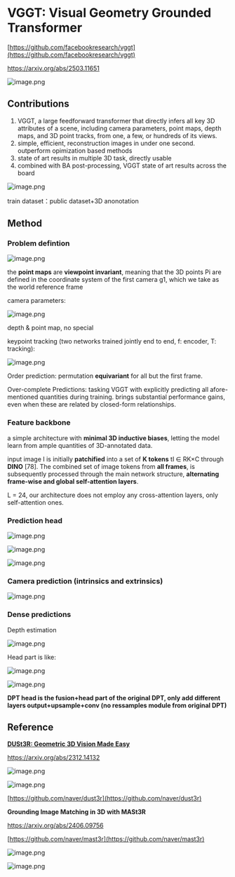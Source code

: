 # VGGT: Visual Geometry Grounded Transformer

[https://github.com/facebookresearch/vggt](https://github.com/facebookresearch/vggt)

https://arxiv.org/abs/2503.11651

![image.png](images/VGGT%20Visual%20Geometry%20Grounded%20Transformer%201ba71bdab3cf80c88bf9eee2a0d5313f/image.png)

## Contributions

1. VGGT, a large feedforward transformer that directly infers all key 3D attributes of a scene, including camera parameters, point maps, depth maps, and 3D point tracks, from one, a few, or hundreds of its views.
2. simple, efficient, reconstruction images in under one second. outperform opimization based methods 
3. state of art results in multiple 3D task, directly usable
4. combined with BA post-processing, VGGT state of art results across the board

![image.png](images/VGGT%20Visual%20Geometry%20Grounded%20Transformer%201ba71bdab3cf80c88bf9eee2a0d5313f/image%201.png)

train dataset：public dataset+3D anonotation

## Method

### Problem defintion

![image.png](images/VGGT%20Visual%20Geometry%20Grounded%20Transformer%201ba71bdab3cf80c88bf9eee2a0d5313f/image%202.png)

the **point maps** are **viewpoint invariant**, meaning that the 3D points Pi are defined in the coordinate system of the first camera g1, which we take as the world reference frame

camera parameters:

![image.png](images/VGGT%20Visual%20Geometry%20Grounded%20Transformer%201ba71bdab3cf80c88bf9eee2a0d5313f/image%203.png)

depth & point map, no special

keypoint tracking (two networks trained jointly end to end, f: encoder, T: tracking):

![image.png](images/VGGT%20Visual%20Geometry%20Grounded%20Transformer%201ba71bdab3cf80c88bf9eee2a0d5313f/image%204.png)

Order prediction: permutation **equivariant** for all but the first frame.

Over-complete Predictions: tasking VGGT with explicitly predicting all afore-mentioned quantities during training. brings substantial performance gains, even when these are related by closed-form relationships. 

### Feature backbone

a simple architecture with **minimal 3D inductive biases**, letting the model learn from ample quantities of 3D-annotated data. 

input image I is initially **patchified** into a set of **K tokens**  tI ∈ RK×C through **DINO** [78]. The combined set of image tokens from **all frames**, is subsequently processed through the main network structure, **alternating frame-wise and global self-attention layers**. 

L = 24, our architecture does not employ any cross-attention layers, only self-attention ones.

### Prediction head

![image.png](images/VGGT%20Visual%20Geometry%20Grounded%20Transformer%201ba71bdab3cf80c88bf9eee2a0d5313f/image%205.png)

![image.png](images/VGGT%20Visual%20Geometry%20Grounded%20Transformer%201ba71bdab3cf80c88bf9eee2a0d5313f/image%206.png)

![image.png](images/VGGT%20Visual%20Geometry%20Grounded%20Transformer%201ba71bdab3cf80c88bf9eee2a0d5313f/image%207.png)

### **Camera prediction  (intrinsics and extrinsics)**

![image.png](images/VGGT%20Visual%20Geometry%20Grounded%20Transformer%201ba71bdab3cf80c88bf9eee2a0d5313f/image%208.png)

### Dense predictions

Depth estimation

![image.png](images/VGGT%20Visual%20Geometry%20Grounded%20Transformer%201ba71bdab3cf80c88bf9eee2a0d5313f/image%209.png)

Head part is like:

![image.png](images/VGGT%20Visual%20Geometry%20Grounded%20Transformer%201ba71bdab3cf80c88bf9eee2a0d5313f/image%2010.png)

![image.png](images/VGGT%20Visual%20Geometry%20Grounded%20Transformer%201ba71bdab3cf80c88bf9eee2a0d5313f/image%2011.png)

**DPT head is the fusion+head part of the original DPT, only add different layers output+upsample+conv (no ressamples module from original DPT)**

## Reference

[**DUSt3R: Geometric 3D Vision Made Easy**](https://www.notion.so/DUSt3R-Geometric-3D-Vision-Made-Easy-1ba71bdab3cf80a08e7afbedcb4a1605?pvs=21)

https://arxiv.org/abs/2312.14132

![image.png](images/VGGT%20Visual%20Geometry%20Grounded%20Transformer%201ba71bdab3cf80c88bf9eee2a0d5313f/image%2012.png)

![image.png](images/VGGT%20Visual%20Geometry%20Grounded%20Transformer%201ba71bdab3cf80c88bf9eee2a0d5313f/image%2013.png)

[https://github.com/naver/dust3r](https://github.com/naver/dust3r)

**Grounding Image Matching in 3D with MASt3R**

https://arxiv.org/abs/2406.09756

[https://github.com/naver/mast3r](https://github.com/naver/mast3r)

![image.png](images/VGGT%20Visual%20Geometry%20Grounded%20Transformer%201ba71bdab3cf80c88bf9eee2a0d5313f/image%2014.png)

![image.png](images/VGGT%20Visual%20Geometry%20Grounded%20Transformer%201ba71bdab3cf80c88bf9eee2a0d5313f/image%2015.png)
